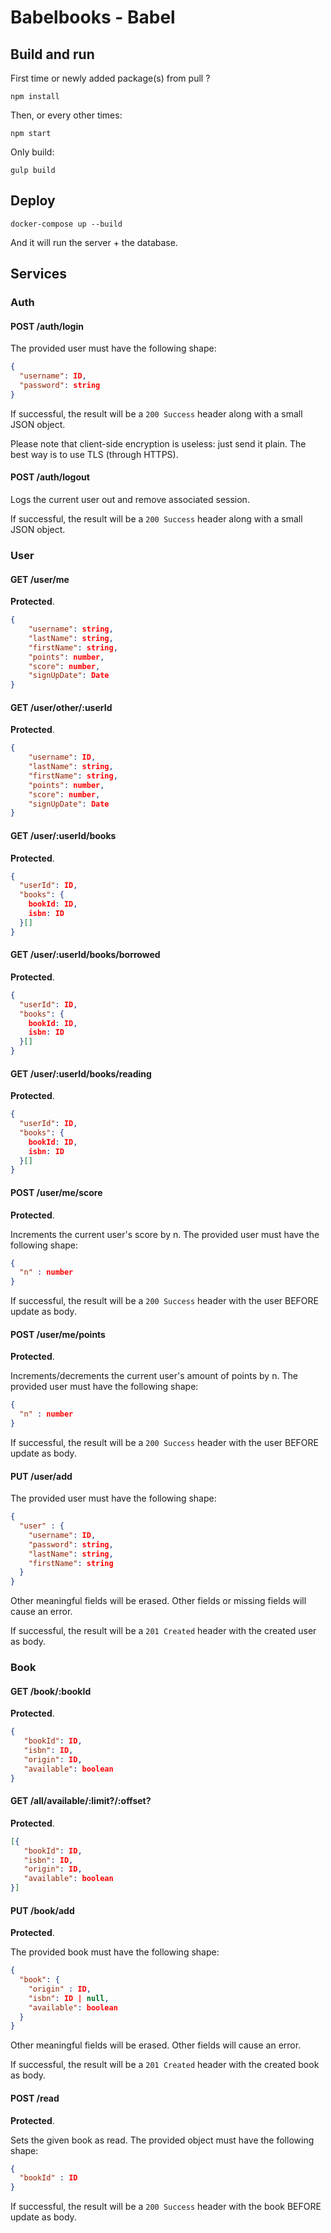 # Babelbooks - Babel

## Build and run
First time or newly added package(s) from pull ?
```shell
npm install
```

Then, or every other times:
```shell
npm start
```

Only build:
```shell
gulp build
```

## Deploy
```shell
docker-compose up --build
```
And it will run the server + the database.

## Services
### Auth
#### POST /auth/login
The provided user must have the following shape:
```json
{
  "username": ID,
  "password": string
}
```

If successful, the result will be a `200 Success` header
along with a small JSON object.

Please note that client-side encryption is useless: just send it plain.
The best way is to use TLS (through HTTPS).

#### POST /auth/logout
Logs the current user out and remove associated session.

If successful, the result will be a `200 Success` header
along with a small JSON object.

### User
#### GET /user/me
**Protected**.
```json
{
    "username": string,
    "lastName": string,
    "firstName": string,
    "points": number,
    "score": number,
    "signUpDate": Date
}
```

#### GET /user/other/:userId
**Protected**.
```json
{
    "username": ID,
    "lastName": string,
    "firstName": string,
    "points": number,
    "score": number,
    "signUpDate": Date
}
```

#### GET /user/:userId/books
**Protected**.
```json
{
  "userId": ID,
  "books": {
    bookId: ID,
    isbn: ID
  }[]
}
```

#### GET /user/:userId/books/borrowed
**Protected**.
```json
{
  "userId": ID,
  "books": {
    bookId: ID,
    isbn: ID
  }[]
}
```

#### GET /user/:userId/books/reading
**Protected**.
```json
{
  "userId": ID,
  "books": {
    bookId: ID,
    isbn: ID
  }[]
}
```

#### POST /user/me/score
**Protected**.

Increments the current user's score by n.
The provided user must have the following shape:
```json
{
  "n" : number
}
```

If successful, the result will be a `200 Success` header with
the user BEFORE update as body.

#### POST /user/me/points
**Protected**.

Increments/decrements the current user's amount of points by n.
The provided user must have the following shape:
```json
{
  "n" : number
}
```

If successful, the result will be a `200 Success` header with
the user BEFORE update as body.

#### PUT /user/add
The provided user must have the following shape:
```json
{
  "user" : {
    "username": ID,
    "password": string,
    "lastName": string,
    "firstName": string
  }
}
```
Other meaningful fields will be erased.
Other fields or missing fields will cause an error.

If successful, the result will be a `201 Created` header with
the created user as body.

### Book
#### GET /book/:bookId
**Protected**.
```json
{
   "bookId": ID,
   "isbn": ID,
   "origin": ID,
   "available": boolean
}
```

#### GET /all/available/:limit?/:offset?
**Protected**.
```json
[{
   "bookId": ID,
   "isbn": ID,
   "origin": ID,
   "available": boolean
}]
```

#### PUT /book/add
**Protected**.

The provided book must have the following shape:
```json
{
  "book": {
    "origin" : ID,
    "isbn": ID | null,
    "available": boolean
  }
}
```

Other meaningful fields will be erased.
Other fields will cause an error.

If successful, the result will be a `201 Created` header with
the created book as body.

#### POST /read
**Protected**.

Sets the given book as read.
The provided object must have the following shape:

```json
{
  "bookId" : ID
}
```

If successful, the result will be a `200 Success` header with
the book BEFORE update as body.